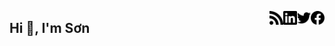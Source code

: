 [<img width="22px" alt="Facebook" align="right" src="./assets/facebook.svg" />][facebook]
[<img width="22px" alt="Twitter" align="right" src="./assets/twitter.svg" />][twitter]
[<img width="22px" alt="LinkedIn" align="right" src="./assets/linkedin.svg" />][linkedin]
[<img width="22px" alt="WordPress" align="right" src="./assets/rss.svg" />][rss]

## Hi 👋, I'm Sơn

[facebook]:https://www.facebook.com/vosxvo
[twitter]:https://twitter.com/vosxvo
[linkedin]:https://www.linkedin.com/in/vosxvo
[rss]:https://vosxvo.com

<!--
**vosxvo/vosxvo** is a ✨ _special_ ✨ repository because its `README.md` (this file) appears on your GitHub profile.

Here are some ideas to get you started:

- 🔭 I’m currently working on ...
- 🌱 I’m currently learning ...
- 👯 I’m looking to collaborate on ...
- 🤔 I’m looking for help with ...
- 💬 Ask me about ...
- 📫 How to reach me: ...
- 😄 Pronouns: ...
- ⚡ Fun fact: ...
-->
